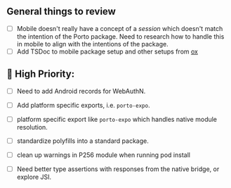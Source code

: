 ## General things to review
- [ ] Mobile doesn't really have a concept of a _session_ which doesn't match the intention of the Porto package. Need to research how to handle this in mobile to align with the intentions of the package.
- [ ] Add TSDoc to mobile package setup and other setups from [ox](https://github.com/wevm/ox/blob/main/package.json)

## 🚨 High Priority:
- [ ] Need to add Android records for WebAuthN.

- [ ] Add platform specific exports, i.e. `porto-expo`.
- [ ] platform specific export like `porto-expo` which handles native module resolution.

- [ ] standardize polyfills into a standard package.
- [ ] clean up warnings in P256 module when running pod install
- [ ] Need better type assertions with responses from the native bridge, or explore JSI.